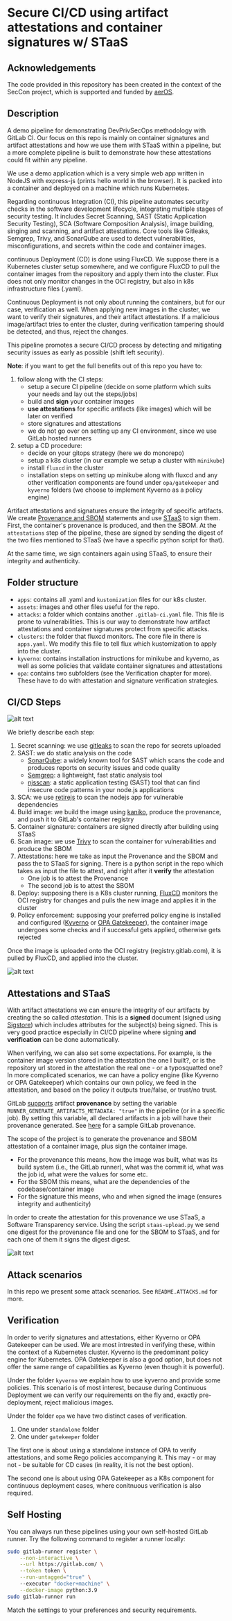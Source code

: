 # Secure CI/CD using artifact attestations and container signatures w/ STaaS 

## Acknowledgements
The code provided in this repository has been created in the context of the SecCon project, which is supported and funded by [aerOS](https://aeros-project.eu). 

## Description

A demo pipeline for demonstrating DevPrivSecOps methodology with GitLab CI. Our focus on this repo is mainly on container signatures and artifact attestations and how we use them with STaaS within a pipeline, but a more complete pipeline is built to demonstrate how these attestations could fit within any pipeline.

We use a demo application which is a very simple web app written in NodeJS with express-js (prints hello world in the browser). It is packed into a container and deployed on a machine which runs Kubernetes. 

Regarding continuous Integration (CI), this pipeline automates security checks in the software development lifecycle, integrating multiple stages of security testing. It includes Secret Scanning, SAST (Static Application Security Testing), SCA (Software Composition Analysis), image building, singing and scanning, and artifact attestations. Core tools like Gitleaks, Semgrep, Trivy, and SonarQube are used to detect vulnerabilities, misconfigurations, and secrets within the code and container images.

continuous Deployment (CD) is done using FluxCD. We suppose there is a Kubernetes cluster setup somewhere, and we configure FluxCD to pull the container images from the repository and apply them into the cluster. Flux does not only monitor changes in the OCI registry, but also in k8s infrastructure files (.yaml).

Continuous Deployment is not only about running the containers, but for our case, verification as well. When applying new images in the cluster, we want to verify their signatures, and their artifact attestations. If a malicious image/artifact tries to enter the cluster, during verification tampering should be detected, and thus, reject the changes.

This pipeline promotes a secure CI/CD process by detecting and mitigating security issues as early as possible (shift left security).

**Note**: if you want to get the full benefits out of this repo you have to:
1. follow along with the CI steps:
    - setup a secure CI pipeline (decide on some platform which suits your needs and lay out the steps/jobs)
    - build and **sign** your container images
    - **use attestations** for specific artifacts (like images) which will be later on verified 
    - store signatures and attestations
    - we do not go over on setting up any CI environment, since we use GitLab hosted runners
2. setup a CD procedure:
    - decide on your gitops strategy (here we do monorepo)
    - setup a k8s cluster (in our example we setup a cluster with `minikube`)
    - install `fluxcd` in the cluster
    - installation steps on setting up minikube along with fluxcd and any other verification components are found under `opa/gatekeeper` and `kyverno` folders (we choose to implement Kyverno as a policy engine)

Artifact attestations and signatures ensure the integrity of specific artifacts. We create [Provenance and SBOM](https://slsa.dev) statements and use [STaaS](http://staas.excid.io) to sign them. First, the container's provenance is produced, and then the SBOM. At the `attestations` step of the pipeline, these are signed by sending the digest of the two files mentioned to STaaS (we have a specific python script for that).

At the same time, we sign containers again using STaaS, to ensure their integrity and authenticity.

## Folder structure

- `apps`: contains all .yaml and `kustomization` files for our k8s cluster.
- `assets`: images and other files useful for the repo.
- `attacks`: a folder which contains another `.gitlab-ci.yaml` file. This file is prone to vulnerabilities. This is our way to demonstrate how artifact attestations and container signatures protect from specific attacks.
- `clusters`: the folder that fluxcd monitors. The core file in there is `apps.yaml`. We modify this file to tell flux which kustomization to apply into the cluster.
- `kyverno`: contains installation instructions for minikube and kyverno, as well as some policies that validate container signatures and attestations
- `opa`: contains two subfolders (see the Verification chapter for more). These have to do with attestation and signature verification strategies.


## CI/CD Steps

![alt text](assets/pipeline.png)

We briefly describe each step:

1. Secret scanning: we use [gitleaks](https://github.com/gitleaks/gitleaks) to scan the repo for secrets uploaded
2. SAST: we do static analysis on the code
    - [SonarQube](https://www.sonarsource.com/products/sonarqube/): a widely known tool for SAST which scans the code and produces reports on security issues and code quality
    - [Semgrep](https://semgrep.dev/): a lightweight, fast static analysis tool
    - [njsscan](https://github.com/ajinabraham/njsscan): a static application testing (SAST) tool that can find insecure code patterns in your node.js applications 
3. SCA: we use [retirejs](https://github.com/RetireJS/retire.js) to scan the nodejs app for vulnerable dependencies
4. Build image: we build the image using [kaniko](https://github.com/GoogleContainerTools/kaniko), produce the provenance, and push it to GitLab's container registry
5. Container signature: containers are signed directly after building using STaaS
6. Scan image: we use [Trivy](https://trivy.dev/latest/) to scan the container for vulnerabilities and produce the SBOM
7. Attestations: here we take as input the Provenance and the SBOM and pass the to STaaS for signing. There is a python script in the repo which takes as input the file to attest, and right after it **verify** the attestation
    - One job is to attest the Provenance
    - The second job is to attest the SBOM
8. Deploy: supposing there is a K8s cluster running, [FluxCD](https://fluxcd.io/) monitors the OCI registry for changes and pulls the new image and applies it in the cluster
9. Policy enforcement: supposing your preferred policy engine is installed and configured ([Kyverno](https://kyverno.io/) or [OPA Gatekeeper](https://kubernetes.io/blog/2019/08/06/opa-gatekeeper-policy-and-governance-for-kubernetes/)), the container image undergoes some checks and if successful gets applied, otherwise gets rejected
<!-- 10. DAST: ZAP is used to for dynamic testing post-deployment -->

Once the image is uploaded onto the OCI registry (registry.gitlab.com), it is pulled by FluxCD, and applied into the cluster.

![alt text](/assets/cicd-aeros-kyverno.jpg)


## Attestations and STaaS

With artifact attestations we can ensure the integrity of our artifacts by creating the so called *attestation*. This is a **signed** document (signed using [Sigstore](https://www.sigstore.dev/)) which includes attributes for the subject(s) being signed. This is very good practice especially in CI/CD pipeline where signing **and verification** can be done automatically. 

When verifying, we can also set some expectations. For example, is the container image version stored in the attestation the one I built?, or is the repository url stored in the attestation the real one - or a typosquatted one? In more complicated scenarios, we can have a policy engine (like Kyverno or OPA Gatekeeper) which contains our own policy, we feed in the attestation, and based on the policy it outputs true/false, or trust/no trust.

GitLab [supports](https://about.gitlab.com/blog/2022/08/10/securing-the-software-supply-chain-through-automated-attestation/) artifact **provenance** by setting the variable `RUNNER_GENERATE_ARTIFACTS_METADATA: "true"` in the pipeline (or in a specific job). By setting this variable, all declared artifacts in a job will have their provenance generated. See [here](https://docs.gitlab.com/ci/yaml/signing_examples/#inspecting-the-provenance-metadata) for a sample GitLab provenance.

The scope of the project is to generate the provenance and SBOM attestation of a container image, plus sign the container image. 

- For the provenance this means, how the image was built, what was its build system (i.e., the GitLab runner), what was the commit id, what was the job id, what were the values for some etc. 
- For the SBOM this means, what are the dependencies of the codebase/container image
- For the signature this means, who and when signed the image (ensures integrity and authenticity) 

In order to create the attestation for this provenance we use STaaS, a Software Transparency service. Using the script `staas-upload.py` we send one digest for the provenance file and one for the SBOM to STaaS, and for each one of them it signs the digest digest.

![alt text](assets/diagram.jpg)


<!-- ## Project Components

Here we outline what components we used for running this PoC.

1. **GitLab**
    - We use GitLab to upload our code and version control it online.
2. **GitLab CI**
    - We use GitLab CI to run our DevPrivSecOps pipelines. We use the GitLab hosted runners (we do not install our own) to execute the pipeline.
3. **STaaS**
    - We use STaaS to sign our documents. -->

## Attack scenarios

In this repo we present some attack scenarios. See `README.ATTACKS.md` for more.

## Verification

In order to verify signatures and attestations, either Kyverno or OPA Gatekeeper can be used. We are most intrested in verifying these, within the context of a Kubernetes cluster. Kyverno is the predominant policy engine for Kubernetes. OPA Gatekeeper is also a good option, but does not offer the same range of capabilities as Kyverno (even though it is powerful). 

Under the folder `kyverno` we explain how to use kyverno and provide some policies. This scenario is of most interest, because during Continuous Deployment we can verify our requirements on the fly and, exactly pre-deployment, reject malicious images.

Under the folder `opa` we have two distinct cases of verification.
1. One under `standalone` folder
2. One under `gatekeeper` folder

The first one is about using a standalone instance of OPA to verify attestations, and some Rego policies accompanying it. This may - or may not - be suitable for CD cases (in reality, it is not the best option).

The second one is about using OPA Gatekeeper as a K8s component for continuous deployment cases, where conitnuous verification is also required.

## Self Hosting

You can always run these pipelines using your own self-hosted GitLab runner. Try the following command to register a runner locally:
```sh
sudo gitlab-runner register \
    --non-interactive \
    --url https://gitlab.com/ \
    --token token \
    --run-untagged="true" \ 
    --executor "docker+machine" \
    --docker-image python:3.9
sudo gitlab-runner run
```

Match the settings to your preferences and security requirements.